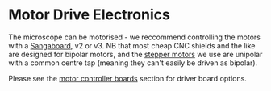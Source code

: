 # Motor Drive Electronics
The microscope can be motorised - we reccommend controlling the motors with a [Sangaboard](https://gitlab.com/bath_open_instrumentation_group/sangaboard), v2 or v3.  NB that most cheap CNC shields and the like are designed for bipolar motors, and the [stepper motors](./stepper_motors.md) we use are unipolar with a common centre tap (meaning they can't easily be driven as bipolar).

Please see the [motor controller boards](../../6_motor_controllers.md) section for driver board options.